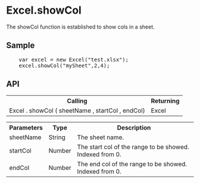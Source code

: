 <H1>Excel.showCol</H1>

The showCol function is established to show cols in a sheet.

<h2>Sample</h2>
<pre>
	var excel = new Excel("test.xlsx");
	excel.showCol("mySheet",2,4);
</pre>

<h2>API</h2>

<table>
<tr><th>Calling</th><th>Returning</th></tr>
<tr><td>Excel . showCol ( sheetName , startCol , endCol)</td><td>Excel</td></tr>
</table>


<table>
<tr><th>Parameters</th><th>Type</th><th>Description</th></tr>
<tr><td>sheetName</td><td>String</td><td>The sheet name.</td></tr>
<tr><td>startCol</td><td>Number</td><td>The start col of the range to be showed. Indexed from 0.</td></tr>
<tr><td>endCol</td><td>Number</td><td>The end col of the range to be showed. Indexed from 0.</td></tr>
</table>
